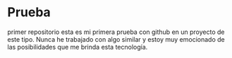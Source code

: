 # Prueba
primer repositorio
esta es mi primera prueba con github en un proyecto de este tipo. Nunca he trabajado con algo similar y estoy muy emocionado de las posibilidades que me brinda esta tecnología.
